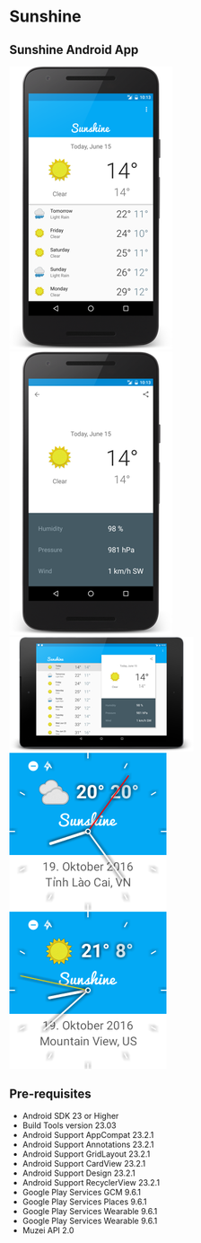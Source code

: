 # Sunshine
## Sunshine Android App

![alt tag](https://raw.githubusercontent.com/cloosli/Sunshine/master/art/n5x-Screenshot_20160615-101336_framed.png)
![alt tag](https://raw.githubusercontent.com/cloosli/Sunshine/master/art/n5x-Screenshot_20160615-101357_framed.png)
![alt tag](https://raw.githubusercontent.com/cloosli/Sunshine/master/art/n9-Screenshot_20160615-102238_framed.png)
![alt tag](https://raw.githubusercontent.com/cloosli/Sunshine/master/art/Android_Wear_Square_API_24.png)
![alt tag](https://raw.githubusercontent.com/cloosli/Sunshine/master/art/Android_Wear_Square_API_24_2.png)


Pre-requisites
--------------
- Android SDK 23 or Higher
- Build Tools version 23.03
- Android Support AppCompat 23.2.1
- Android Support Annotations 23.2.1
- Android Support GridLayout 23.2.1
- Android Support CardView 23.2.1
- Android Support Design 23.2.1
- Android Support RecyclerView 23.2.1
- Google Play Services GCM 9.6.1
- Google Play Services Places 9.6.1
- Google Play Services Wearable 9.6.1
- Google Play Services Wearable 9.6.1
- Muzei API 2.0
